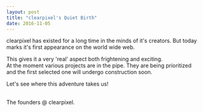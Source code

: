 ```yaml
---
layout: post
title: "clearpixel's Quiet Birth"
date: 2016-11-05
---
```


clearpixel has existed for a long time in the minds of it's creators. But today marks it's first appearance on the world wide web.

This gives it a very 'real' aspect both frightening and exciting.<br>
At the moment various projects are in the pipe. They are being prioritized and the first selected one will undergo construction soon.

Let's see where this adventure takes us!
<br>
<br>
<p class="signature">
  The founders @ clearpixel.
</p>

